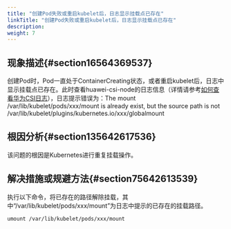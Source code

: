 ```yaml
---
title: "创建Pod失败或重启kubelet后，日志显示挂载点已存在"
linkTitle: "创建Pod失败或重启kubelet后，日志显示挂载点已存在"
description: 
weight: 7
---
```


## 现象描述{#section16564369537}

创建Pod时，Pod一直处于ContainerCreating状态，或者重启kubelet后，日志中显示挂载点已存在。此时查看huawei-csi-node的日志信息（详情请参考[如何查看华为CSI日志](/v4.5.0/common-operations/collecting-information/viewing-huawei-csi-logs)），日志提示错误为：The mount /var/lib/kubelet/pods/xxx/mount is already exist, but the source path is not /var/lib/kubelet/plugins/kubernetes.io/xxx/globalmount

## 根因分析{#section135642617536}

该问题的根因是Kubernetes进行重复挂载操作。

## 解决措施或规避方法{#section75642613539}

执行以下命令，将已存在的路径解除挂载，其中“/var/lib/kubelet/pods/xxx/mount”为日志中提示的已存在的挂载路径。

```
umount /var/lib/kubelet/pods/xxx/mount
```

